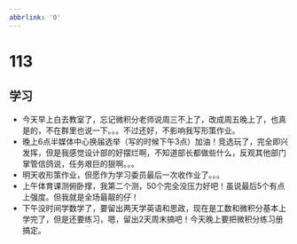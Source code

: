 ```yaml
---
abbrlink: '0'
---
```

# 113

## 学习

* 今天早上白去教室了，忘记微积分老师说周三不上了，改成周五晚上了，也真是的，不在群里也说一下。。。不过还好，不影响我写形策作业。
* 晚上6点半媒体中心换届选举（写的时候下午3点）加油！竞选玩了，完全即兴发挥，但是我感觉设计部的好摆烂啊，不知道部长都做些什么，反观其他部门掌管信鸽说，任务艰巨的狠啊。。。
* 明天收形策作业，但愿作为学习委员最后一次收作业了。。。
* 上午体育课测俯卧撑，我第二个测，50个完全没压力好吧！虽说最后5个有点上强度。但我就是全场最靓的仔！
* 下午没时间学数学了，要留出两天学英语和思政，现在是工数和微积分基本上学完了，但是还要练习，嗯，留出2天周末搞吧！今天晚上要把微积分练习册搞定。
